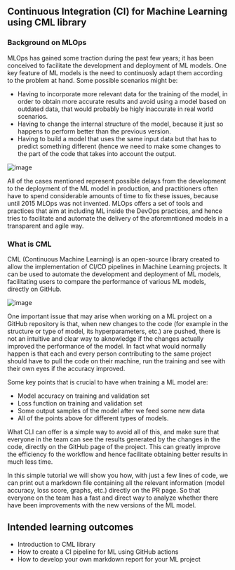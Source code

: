 ## Continuous Integration (CI) for Machine Learning using CML library 
### Background on MLOps

MLOps has gained some traction during the past few years; it has been conceived to facilitate the development and deployment of ML models. 
One key feature of ML models is the need to continuosly adapt them according to the problem at hand. Some possible scenarios might be:
* Having to incorporate more relevant data for the training of the model, in order to obtain more accurate results and avoid using a model based on outdated data, that would probably be higly inaccurate in real world scenarios.
* Having to change the internal structure of the model, because it just so happens to perform better than the previous version.
* Having to build a model that uses the same input data but that has to predict something different (hence we need to make some changes to the part of the code that takes into account the output.

![image](https://user-images.githubusercontent.com/63954877/168755153-8fa197ce-faf9-40a0-9182-42dddcff51b8.png)

All of the cases mentioned represent possible delays from the development to the deployment of the ML model in production, and practitioners often have to spend considerable amounts of time to fix these issues, because until 2015 MLOps was not invented.
MLOps offers a set of tools and practices that aim at including ML inside the DevOps practices, and hence tries to facilitate and automate the delivery of the aforemntioned models in a transparent and agile way.

### What is CML

CML (Continuous Machine Learning) is an open-source library created to allow the implementation of CI/CD pipelines in Machine Learning projects. It can be used to automate the development and deployment of ML models, facilitating users to compare the performance of various ML models, directly on GitHub.

![image](https://user-images.githubusercontent.com/63954877/168757979-6f02bd86-f001-4604-a568-e907d91fdb42.png)

One important issue that may arise when working on a ML project on a GitHub repository is that, when new changes to the code (for example in the structure or type of model, its hyperparameters, etc.) are pushed, there is not an intuitive and clear way to aknowledge if the changes actually improved the performance of the model. In fact what would normally happen is that each and every person contributing to the same project should have to pull the code on their machine, run the training and see with their own eyes if the accuracy improved.

Some key points that is crucial to have when training a ML model are:
* Model accuracy on training and validation set
* Loss function on training and validation set
* Some output samples of the model after we feed some new data
* All of the points above for different types of models.

What CLI can offer is a simple way to avoid all of this, and make sure that everyone in the team can see the results generated by the changes in the code, directly on the GitHub page of the project. This can greatly improve the efficiency fo the workflow and hence facilitate obtaining better results in much less time.

In this simple tutorial we will show you how, with just a few lines of code, we can print out a markdown file containing all the relevant information (model accuracy, loss score, graphs, etc.) directly on the PR page. So that everyone on the team has a fast and direct way to analyze whether there have been improvements with the new versions of the ML model.

## Intended learning outcomes 
* Introduction to CML library 
*	How to create a CI pipeline for ML using GitHub actions
*	How to develop your own markdown report for your ML project

